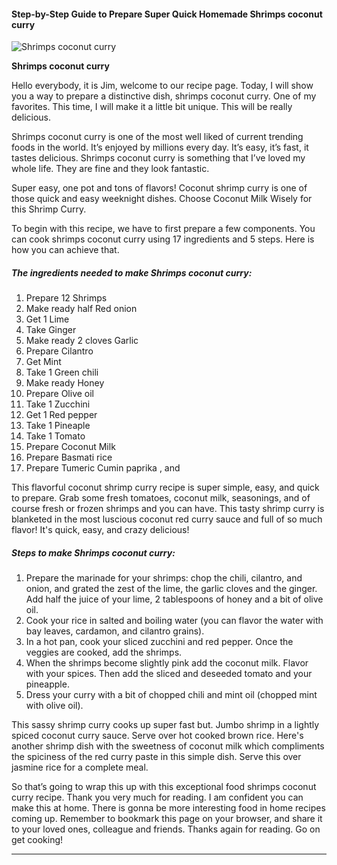             

#### Step-by-Step Guide to Prepare Super Quick Homemade Shrimps coconut curry

![Shrimps coconut curry](https://img-global.cpcdn.com/recipes/9041a13eacf62b4e/751x532cq70/shrimps-coconut-curry-recipe-main-photo.jpg)

**Shrimps coconut curry**

Hello everybody, it is Jim, welcome to our recipe page. Today, I will show you a way to prepare a distinctive dish, shrimps coconut curry. One of my favorites. This time, I will make it a little bit unique. This will be really delicious.

Shrimps coconut curry is one of the most well liked of current trending foods in the world. It’s enjoyed by millions every day. It’s easy, it’s fast, it tastes delicious. Shrimps coconut curry is something that I’ve loved my whole life. They are fine and they look fantastic.

Super easy, one pot and tons of flavors! Coconut shrimp curry is one of those quick and easy weeknight dishes. Choose Coconut Milk Wisely for this Shrimp Curry.

To begin with this recipe, we have to first prepare a few components. You can cook shrimps coconut curry using 17 ingredients and 5 steps. Here is how you can achieve that.

##### The ingredients needed to make Shrimps coconut curry:

1.  Prepare 12 Shrimps
2.  Make ready half Red onion
3.  Get 1 Lime
4.  Take Ginger
5.  Make ready 2 cloves Garlic
6.  Prepare Cilantro
7.  Get Mint
8.  Take 1 Green chili
9.  Make ready Honey
10.  Prepare Olive oil
11.  Take 1 Zucchini
12.  Get 1 Red pepper
13.  Take 1 Pineaple
14.  Take 1 Tomato
15.  Prepare Coconut Milk
16.  Prepare Basmati rice
17.  Prepare Tumeric Cumin paprika , and

This flavorful coconut shrimp curry recipe is super simple, easy, and quick to prepare. Grab some fresh tomatoes, coconut milk, seasonings, and of course fresh or frozen shrimps and you can have. This tasty shrimp curry is blanketed in the most luscious coconut red curry sauce and full of so much flavor! It's quick, easy, and crazy delicious!

##### Steps to make Shrimps coconut curry:

1.  Prepare the marinade for your shrimps: chop the chili, cilantro, and onion, and grated the zest of the lime, the garlic cloves and the ginger. Add half the juice of your lime, 2 tablespoons of honey and a bit of olive oil.
2.  Cook your rice in salted and boiling water (you can flavor the water with bay leaves, cardamon, and cilantro grains).
3.  In a hot pan, cook your sliced zucchini and red pepper. Once the veggies are cooked, add the shrimps.
4.  When the shrimps become slightly pink add the coconut milk. Flavor with your spices. Then add the sliced and deseeded tomato and your pineapple.
5.  Dress your curry with a bit of chopped chili and mint oil (chopped mint with olive oil).

This sassy shrimp curry cooks up super fast but. Jumbo shrimp in a lightly spiced coconut curry sauce. Serve over hot cooked brown rice. Here's another shrimp dish with the sweetness of coconut milk which compliments the spiciness of the red curry paste in this simple dish. Serve this over jasmine rice for a complete meal.

So that’s going to wrap this up with this exceptional food shrimps coconut curry recipe. Thank you very much for reading. I am confident you can make this at home. There is gonna be more interesting food in home recipes coming up. Remember to bookmark this page on your browser, and share it to your loved ones, colleague and friends. Thanks again for reading. Go on get cooking!

* * *